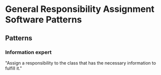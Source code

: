 # General Responsibility Assignment Software Patterns

## Patterns

### Information expert

"Assign a responsibility to the class that has the necessary information to fulfill it."